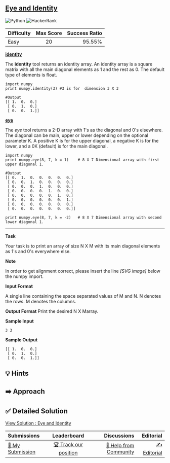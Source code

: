 ## [Eye and Identity](https://www.hackerrank.com/challenges/np-eye-and-identity)

![Python](https://img.shields.io/badge/python-3670A0?style=for-the-badge&logo=python&logoColor=ffdd54) ![HackerRank](https://img.shields.io/badge/-Hackerrank-2EC866?style=for-the-badge&logo=HackerRank&logoColor=white)

| Difficulty | Max Score | Success Ratio |
| :--------- | :-------: | ------------: |
| Easy       |    20     |        95.55% |

[**identity**](http://docs.scipy.org/doc/numpy/reference/generated/numpy.identity.html#numpy.identity)


The **identity** tool returns an identity array. An identity array is a square matrix with all the main diagonal elements as 1 and the rest as 0. The default type of elements is float.



```
import numpy
print numpy.identity(3) #3 is for  dimension 3 X 3

#Output
[[ 1.  0.  0.]
 [ 0.  1.  0.]
 [ 0.  0.  1.]]

```

[**eye**](http://docs.scipy.org/doc/numpy/reference/generated/numpy.eye.html#numpy-eye) 


The *eye* tool returns a 2-D array with 1's as the diagonal and 0's elsewhere. The diagonal can be main, upper or lower depending on the optional parameter K. A positive K is for the upper diagonal, a negative K is for the lower, and a 0K  (default) is for the main diagonal.



```
import numpy
print numpy.eye(8, 7, k = 1)    # 8 X 7 Dimensional array with first upper diagonal 1.

#Output
[[ 0.  1.  0.  0.  0.  0.  0.]
 [ 0.  0.  1.  0.  0.  0.  0.]
 [ 0.  0.  0.  1.  0.  0.  0.]
 [ 0.  0.  0.  0.  1.  0.  0.]
 [ 0.  0.  0.  0.  0.  1.  0.]
 [ 0.  0.  0.  0.  0.  0.  1.]
 [ 0.  0.  0.  0.  0.  0.  0.]
 [ 0.  0.  0.  0.  0.  0.  0.]]

print numpy.eye(8, 7, k = -2)   # 8 X 7 Dimensional array with second lower diagonal 1.

```



---


**Task** 


Your task is to print an array of size N X M with its main diagonal elements as 1's and 0's everywhere else.


**Note** 


In order to get alignment correct, please insert the line  *[SVG image]*  below the numpy import. 

**Input Format**

A single line containing the space separated values of M and N.
N denotes the rows.
M denotes the columns.

**Output Format**
Print the desired N X Marray.

**Sample Input**


```
3 3

```
**Sample Output**


```
[[ 1.  0.  0.]
 [ 0.  1.  0.]
 [ 0.  0.  1.]]

```

## 💡 Hints 

## ➡️ Approach 

## ✅ Detailed Solution
[View Solution : Eye and Identity](./eye_and_identity.py)

| Submissions                                                                              |                                          Leaderboard                                          |                                                                              Discussions |                                                                          Editorial |
| :--------------------------------------------------------------------------------------- | :-------------------------------------------------------------------------------------------: | ---------------------------------------------------------------------------------------: | ---------------------------------------------------------------------------------: |
| [📝 My Submission](https://www.hackerrank.com/challenges/np-eye-and-identity/submissions) | [🏆 Track our position](https://www.hackerrank.com/challenges/np-eye-and-identity/leaderboard) | [🤔 Help from Community](https://www.hackerrank.com/challenges/np-eye-and-identity/forum) | [✍️ Editorial](https://www.hackerrank.com/challenges/np-eye-and-identity/editorial) |

